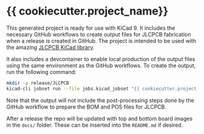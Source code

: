 # {{ cookiecutter.project_name}}

This generated project is ready for use with KiCad 9. It includes the necessary GitHub workflows to create output files for JLCPCB fabrication when a release is created in GitHub. The project is intended to be used with the amazing [JLCPCB KiCad library](https://github.com/jlcpcb/KiCad-Libraries).

It also includes a devcontainer to enable local production of the output files using the same environment as the GitHub workflows. To create the output, run the following command:

```bash
mkdir -p release/JLCPCB
kicad-cli jobset run --file jobs.kicad_jobset "{{ cookiecutter.project_name }}.kicad_pro"
```

Note that the output will not include the post-processing steps done by the GitHub workflow to prepare the BOM and POS files for JLCPCB.

After a release the repo will be updated with top and bottom board images in the `docs/` folder. These can be inserted into the `README.md` if desired.

